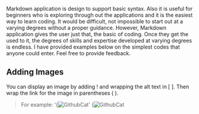 Markdown application is design to support basic syntax. Also it is useful for beginners who is exploring through out the applications and it is the easiest way to learn coding. It would be difficult, not impossible to start out at a varying degrees without a proper guidance. However, Markdown application gives the user just that, the basic of coding. Once they get the used to it, the degrees of skills and expertise developed at varying degrees is endless. I have provided examples below on the simplest codes that anyone could enter. Feel free to provide feedback.

## Adding Images
You can display an image by adding ! and wrapping the alt text in [ ]. Then wrap the link for the image in parentheses ( ).
> For example: '(![GithubCat](https://user-images.githubusercontent.com/104711302/170425987-0e53461e-b7e7-4fb2-bdb3-a2052d71e9ba.png)'
(![GithubCat](https://user-images.githubusercontent.com/104711302/170425987-0e53461e-b7e7-4fb2-bdb3-a2052d71e9ba.png)
